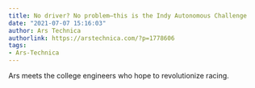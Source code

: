 ```yaml
---
title: No driver? No problem—this is the Indy Autonomous Challenge
date: "2021-07-07 15:16:03"
author: Ars Technica
authorlink: https://arstechnica.com/?p=1778606
tags:
- Ars-Technica
---
```

Ars meets the college engineers who hope to revolutionize racing.